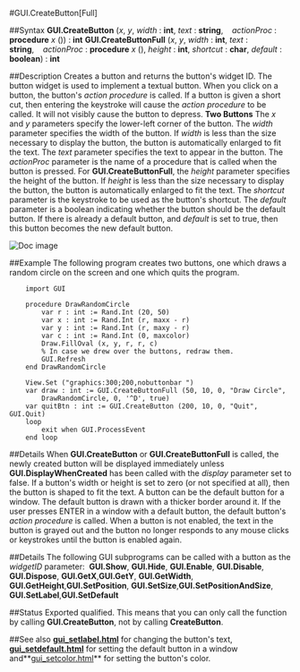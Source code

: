 
#GUI.CreateButton[Full]

##Syntax
**GUI.CreateButton** (*x*, *y*, *width* : **int**, *text* : **string**,    *actionProc* : **procedure** *x* ()) : **int**
**GUI.CreateButtonFull** (*x*, *y*, *width* : **int**, *text* : **string**,    *actionProc* : **procedure** *x* (), *height* : **int**, *shortcut* : **char**, *default* : **boolean**) : **int**



##Description
Creates a button and returns the button's widget ID.
The button widget is used to implement a textual button. When you click on a button, the button's *action procedure* is called. If a button is given a short cut, then entering the keystroke will cause the *action procedure* to be called. It will not visibly cause the button to depress.
**Two Buttons**
The *x* and *y* parameters specify the lower-left corner of the button. The *width* parameter specifies the width of the button. If *width* is less than the size necessary to display the button, the button is automatically enlarged to fit the text. The *text* parameter specifies the text to appear in the button. The *actionProc* parameter is the name of a procedure that is called when the button is pressed.
For **GUI.CreateButtonFull**, the *height* parameter specifies the height of the button. If *height* is less than the size necessary to display the button, the button is automatically enlarged to fit the text. The *shortcut* parameter is the keystroke to be used as the button's shortcut. The *default* parameter is a boolean indicating whether the button should be the default button. If there is already a default button, and *default* is set to true, then this button becomes the new default button.

![Doc image](gui_createbutton_full01.gif)


##Example
The following program creates two buttons, one which draws a random circle on the screen and one which quits the program.



        import GUI
        
        procedure DrawRandomCircle
            var r : int := Rand.Int (20, 50)
            var x : int := Rand.Int (r, maxx - r)
            var y : int := Rand.Int (r, maxy - r)
            var c : int := Rand.Int (0, maxcolor)
            Draw.FillOval (x, y, r, r, c)
            % In case we drew over the buttons, redraw them.
            GUI.Refresh
        end DrawRandomCircle
        
        View.Set ("graphics:300;200,nobuttonbar ")
        var draw : int := GUI.CreateButtonFull (50, 10, 0, "Draw Circle",
            DrawRandomCircle, 0, '^D', true)
        var quitBtn : int := GUI.CreateButton (200, 10, 0, "Quit", GUI.Quit)
        loop
            exit when GUI.ProcessEvent
        end loop
##Details
When **GUI.CreateButton** or **GUI.CreateButtonFull** is called, the newly created button will be displayed immediately unless **GUI.DisplayWhenCreated** has been called with the *display* parameter set to false. 
If a button's width or height is set to zero (or not specified at all), then the button is shaped to fit the text.
A button can be the default button for a window. The default button is drawn with a thicker border around it. If the user presses ENTER in a window with a default button, the default button's *action procedure* is called.
When a button is not enabled, the text in the button is grayed out and the button no longer responds to any mouse clicks or keystrokes until the button is enabled again.



##Details
The following GUI subprograms can be called with a button as the *widgetID* parameter:
 **GUI.Show**, **GUI.Hide**, **GUI.Enable**, **GUI.Disable**, **GUI.Dispose**, **GUI.GetX**,**GUI.GetY**, **GUI.GetWidth**, **GUI.GetHeight**,**GUI.SetPosition**, **GUI.SetSize**,**GUI.SetPositionAndSize**, **GUI.SetLabel**,**GUI.SetDefault**



##Status
Exported qualified.
This means that you can only call the function by calling **GUI.CreateButton**, not by calling **CreateButton**.



##See also
**[gui_setlabel.html](GUI.SetLabel)** for changing the button's text, **[gui_setdefault.html](GUI.SetDefault)** for setting the default button in a window and**[gui_setcolor.html](GUI.SetColor)** for setting the button's color.


